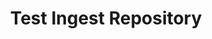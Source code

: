 ---
home: true
icon: home
title: Test Ingest Repository
heroImage: /assets/img/tir.svg
heroText: Test Ingest Repository
tagline: Full Collection of Training Guides and Videos
actions:
  - text: User Guide
    link: /courses/tir_user_guide/
    type: primary
  - text: Admin Guide
    link: /courses/tir_admin_guide/
    type: primary
  - text: Deployment Guide
    link: /courses/tir_deployment_guide/
    type: primary
  - text: Training Videos
    type: primary
    link: https://www.youtube.com/playlist?list=PLm1Nyfu8s-DeXpRg8B5bqnrLH7HXetzWn

  # - text: Guidance Development
  #   type: primary
  #   link: /courses/guidance/
  # - text: InSpec Profile Updating & Development
  #   type: primary
  #   link: /courses/profile-dev-test
 
highlights:
  - header: What You Will Learn
    description: Our guides include documentation and videos for standard users and privileged users.
    image: /assets/image/markdown.svg
    bgImage: https://theme-hope-assets.vuejs.press/bg/2-light.svg
    bgImageDark: https://theme-hope-assets.vuejs.press/bg/2-dark.svg
    bgImageStyle:
      background-repeat: repeat
      background-size: initial
    features:
      - title: Learn the architecture of an InSpec profile
        icon: support
        details: Understand InSpec's design and flexible deployment options
      - title: Dive into the InSpec framework and its capabilities
        icon: frame
        details: Create connected components and modules - including unit tests - right from the CLI
      - title: Build an InSpec profile to transform security policy into automated security testing
        icon: build
        details: Understand InSpec profiles via hands-on development
      - title: Run an InSpec profile against a component of an application stack
        icon: view
        details: Learn how to utilize the profiles we build to run against an application stack
      - title: Report Results
        icon: form
        details: Use InSpec to generate normalized, portable security test result reports for your pipeline
      - title: View and analyze InSpec results
        icon: eye
        details: Learn how to deliver InSpec results files to the Heimdall visualization app for easy analysis of your system's security posture
      - title: Automate security testing
        icon: change
        details: Integrate InSpec into a CI/CD pipeline
        link: /courses/advanced/04.md
      - title: Extend InSpec to meet new use cases
        icon: tool
        details: Develop resources to aid in creating controls
        link: /courses/advanced/06.md
      - title: Contribute to the open-source security community
        icon: community
        details: Add the resources you develop to the InSpec framework
        link: /courses/advanced/14.md

  - header: Useful Resources
    # image: /assets/image/features.svg
    bgImage: https://theme-hope-assets.vuejs.press/bg/1-light.svg
    bgImageDark: https://theme-hope-assets.vuejs.press/bg/1-dark.svg
    features:
      - title: Go To the Development Lab
        details: Where you can take your training
        link: https://github.com/mitre/saf-training-lab-environment
        icon: lab
      - title: Getting Started with Ruby (text)
        link: https://ruby-for-beginners.rubymonstas.org/
      - title: Ruby Walkthrough (video)
        link: https://www.youtube.com/watch?v=t_ispmWmdjY&vl=en
      - title: Ruby in 20 minutes
        link: https://www.ruby-lang.org/en/documentation/quickstart
        icon: rubygems
      - title: Ruby Programming Language - Full Course
        link: https://www.youtube.com/watch?v=t_ispmWmdjY&vl=en

      # - title: Pageviews and Comments
      #   icon: comment-dots
      #   details: Start pageview statistics and comment support with Waline
      #   link: ./guide/feature/comment.html

      # - title: Article Information
      #   icon: circle-info
      #   details: Add author, writing date, reading time, word count and other information to your article
      #   link: ./guide/feature/page-info.html

      # - title: Article Encryption
      #   icon: lock
      #   details: Encrypt you articles based on page links, so that only the one you want could see them
      #   link: ./guide/feature/encrypt.html

      # - title: Search
      #   icon: search
      #   details: Support docsearch and client search
      #   link: ./guide/feature/search.html

      # - title: Copy Code Blocks
      #   icon: copy
      #   details: Copy codes with one click in code blocks
      #   link: ./guide/feature/copy-code.html

      # - title: Image Preview
      #   icon: image
      #   details: Support viewing, zooming, sharing your page images like a gallery
      #   link: ./guide/feature/photo-swipe.html

copyright: Apache-2.0 | Copyright © 2024 | The MITRE Corporation | Lockheed Martin
footer: <div style="padding-left:12px;padding-right:32px;"><p style="font-size:20px;font-weight:500;text-align:left;vertical-align:middle;"><a href="https://saf.mitre.org" alt="The MITRE SAF"><img src="./logo.svg" style="width:35px;vertical-align:middle;padding-right:12px;" alt="MITRE SAF Training">MITRE SAF</a></p><div style="display:flex;justify-content:center;align-items:center;"><a href="https://www.netlify.com"><img src="https://www.netlify.com/v3/img/components/netlify-color-accent.svg" style="width:80px;position:relative;top:50%;transform:translateY(-50%);" alt="Deploys by Netlify" /></a></div></div>
---